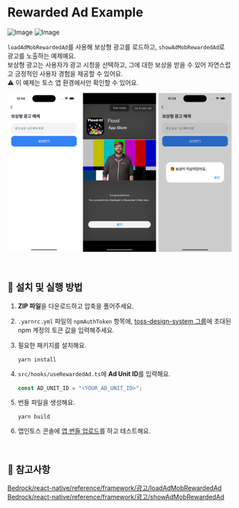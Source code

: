 # Rewarded Ad Example

![Image](https://github.com/user-attachments/assets/e3e87c6f-75f1-4ad8-9c0f-1a4a13666f9f)
![Image](https://github.com/user-attachments/assets/62eb3e4d-a6e1-493e-b76e-69bad926c2d8)

`loadAdMobRewardedAd`를 사용해 보상형 광고를 로드하고, `showAdMobRewardedAd`로 광고를 노출하는 예제예요.  
보상형 광고는 사용자가 광고 시청을 선택하고, 그에 대한 보상을 받을 수 있어 자연스럽고 긍정적인 사용자 경험을 제공할 수 있어요.  
⚠️ 이 예제는 토스 앱 환경에서만 확인할 수 있어요.

![with-rewarded-ad-example-image](../assets/with-rewarded-ad-example-image.png)

<br />

## 🚀 설치 및 실행 방법

1. **ZIP 파일**을 다운로드하고 압축을 풀어주세요.

2. `.yarnrc.yml` 파일의 `npmAuthToken` 항목에, [toss-design-system 그룹](https://tossmini-docs.toss.im/tds-react-native/setup-npm/)에 초대된 npm 계정의 토큰 값을 입력해주세요.

3. 필요한 패키지를 설치해요.

   ```
   yarn install
   ```

4. `src/hooks/useRewardedAd.ts`에 **Ad Unit ID**를 입력해요.

   ```ts
   const AD_UNIT_ID = "<YOUR_AD_UNIT_ID>";
   ```

5. 번들 파일을 생성해요.

   ```
   yarn build
   ```

6. 앱인토스 콘솔에 [앱 번들 업로드](https://tossmini-docs.toss.im/react-native/guides/deploy/release.html#_1-%E1%84%8B%E1%85%A2%E1%86%B8-%E1%84%87%E1%85%A5%E1%86%AB%E1%84%83%E1%85%B3%E1%86%AF-%E1%84%8B%E1%85%A5%E1%86%B8%E1%84%85%E1%85%A9%E1%84%83%E1%85%B3)를 하고 테스트해요.

<br />

## 📌 참고사항

[Bedrock/react-native/reference/framework/광고/loadAdMobRewardedAd](https://tossmini-docs.toss.im/react-native/reference/framework/%EA%B4%91%EA%B3%A0/loadAdMobRewardedAd.html)  
[Bedrock/react-native/reference/framework/광고/showAdMobRewardedAd](https://tossmini-docs.toss.im/react-native/reference/framework/%EA%B4%91%EA%B3%A0/showAdMobRewardedAd.html)

